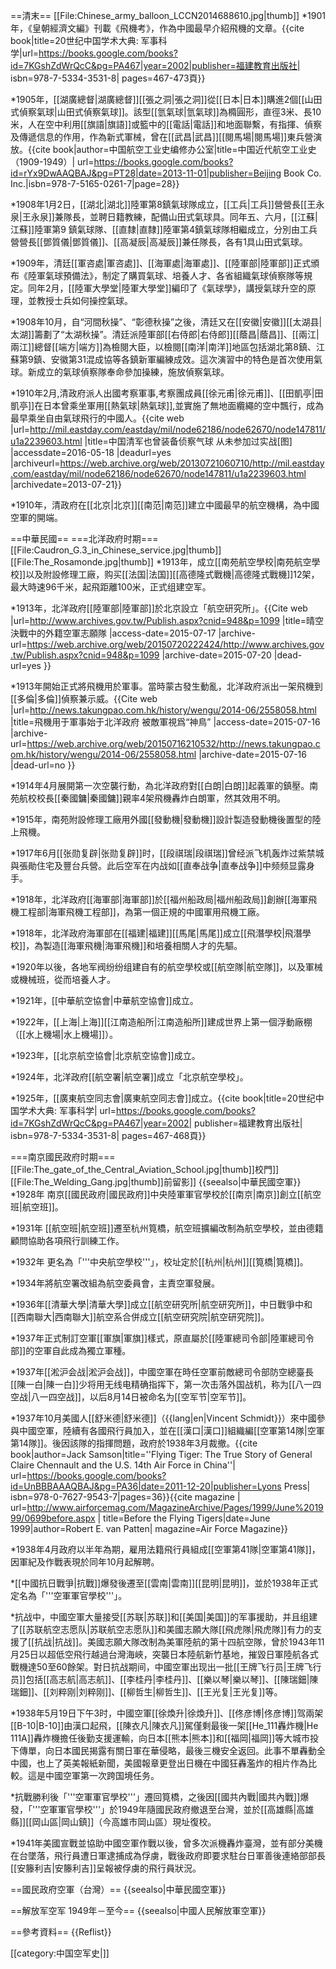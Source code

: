 ==清末==
[[File:Chinese_army_balloon_LCCN2014688610.jpg|thumb]]
*1901年，《皇朝經濟文編》刊載《飛機考》，作為中國最早介紹飛機的文章。<ref name="one">{{cite book|title=20世纪中国学术大典: 军事科学|url=https://books.google.com/books?id=7KGshZdWrQcC&pg=PA467|year=2002|publisher=福建教育出版社| isbn=978-7-5334-3531-8| pages=467-473頁}}</ref>

*1905年，[[湖廣總督|湖廣總督]][[張之洞|張之洞]]從[[日本|日本]]購進2個[[山田式偵察氣球|山田式偵察氣球]]。該型[[氫氣球|氫氣球]]為橢圓形，直徑3米、長10米，人在空中利用[[旗語|旗語]]或籃中的[[電話|電話]]和地面聯繫，有指揮、偵察及傳遞信息的作用，作為新式軍械，曾在[[武昌|武昌]][[閱馬場|閱馬場]]東兵營演放。<ref name="中国航空工业史编修办公室2013">{{cite book|author=中国航空工业史编修办公室|title=中国近代航空工业史（1909-1949）| url=https://books.google.com/books?id=rYx9DwAAQBAJ&pg=PT28|date=2013-11-01|publisher=Beijing Book Co. Inc.|isbn=978-7-5165-0261-7|page=28}}</ref>

*1908年1月2日，[[湖北|湖北]]陸軍第8鎮氣球隊成立，[[工兵|工兵]]營營長[[王永泉|王永泉]]兼隊長，並聘日籍教練，配備山田式氣球具。同年五、六月，[[江蘇|江蘇]]陸軍第9 鎮氣球隊、[[直隸|直隸]]陸軍第4鎮氣球隊相繼成立，分別由工兵營營長[[鄧質儀|鄧質儀]]、[[高凝辰|高凝辰]]兼任隊長，各有1具山田式氣球。

*1909年，清廷[[軍咨處|軍咨處]]、[[海軍處|海軍處]]、[[陸軍部|陸軍部]]正式頒布《陸軍氣球預備法》，制定了購買氣球、培養人才、各省組織氣球偵察隊等規定。同年2月，[[陸軍大學堂|陸軍大學堂]]編印了《氣球學》，講授氣球升空的原理，並教授士兵如何操控氣球。

*1908年10月，自“河間秋操”、“彰德秋操”之後，清廷又在[[安徽|安徽]][[太湖县|太湖]]籌劃了“太湖秋操”。清廷派陸軍部[[右侍郎|右侍郎]][[蔭昌|蔭昌]]、[[兩江|兩江]]總督[[端方|端方]]為檢閱大臣，以檢閱[[南洋|南洋]]地區包括湖北第8鎮、江蘇第9鎮、安徽第31混成協等各鎮新軍編練成效。這次演習中的特色是首次使用氣球。新成立的氣球偵察隊奉命參加操練，施放偵察氣球。

*1910年2月,清政府派人出國考察軍事,考察團成員[[徐元甫|徐元甫]]、[[田凱亭|田凱亭]]在日本曾乘坐軍用[[熱氣球|熱氣球]],並實施了無地面纜繩的空中飄行，成為最早乘坐自由氣球飛行的中國人。<ref name="two">{{cite web |url=http://mil.eastday.com/eastday/mil/node62186/node62670/node147811/u1a2239603.html |title=中国清军也曾装备侦察气球 从未参加过实战[图] |accessdate=2016-05-18 |deadurl=yes |archiveurl=https://web.archive.org/web/20130721060710/http://mil.eastday.com/eastday/mil/node62186/node62670/node147811/u1a2239603.html |archivedate=2013-07-21}}</ref>

*1910年，清政府在[[北京|北京]][[南范|南范]]建立中國最早的航空機構，為中國空軍的開端。<ref name="one"/>

==中華民國==
===北洋政府时期===
[[File:Caudron_G.3_in_Chinese_service.jpg|thumb]]
[[File:The_Rosamonde.jpg|thumb]]
*1913年，成立[[南苑航空學校|南苑航空學校]]以及附設修理工廠，购买[[法国|法国]][[高德隆式戰機|高德隆式戰機]]12架，最大時速96千米，起飛距離100米，正式组建空军。

*1913年，北洋政府[[陸軍部|陸軍部]]於北京設立「航空研究所」。<ref name="four">{{Cite web |url=http://www.archives.gov.tw/Publish.aspx?cnid=948&p=1099 |title=晴空決戰中的外籍空軍志願隊 |access-date=2015-07-17 |archive-url=https://web.archive.org/web/20150720222424/http://www.archives.gov.tw/Publish.aspx?cnid=948&p=1099 |archive-date=2015-07-20 |dead-url=yes }}</ref>

*1913年開始正式將飛機用於軍事。當時蒙古發生動亂，北洋政府派出一架飛機到[[多倫|多倫]]偵察兼示威。<ref name="three">{{Cite web |url=http://news.takungpao.com.hk/history/wengu/2014-06/2558058.html |title=飛機用于軍事始于北洋政府 被敵軍視爲“神鳥” |access-date=2015-07-16 |archive-url=https://web.archive.org/web/20150716210532/http://news.takungpao.com.hk/history/wengu/2014-06/2558058.html |archive-date=2015-07-16 |dead-url=no }}</ref>

*1914年4月展開第一次空襲行動，為北洋政府對[[白朗|白朗]]起義軍的鎮壓。南苑航校校長[[秦國鏞|秦國鏞]]親率4架飛機轟炸白朗軍，然其效用不明。<ref name="three"/>

*1915年，南苑附設修理工廠用外國[[發動機|發動機]]設計製造發動機後置型的陸上飛機。

*1917年6月[[张勋复辟|张勋复辟]]时，[[段祺瑞|段祺瑞]]曾经派飞机轰炸过紫禁城與張勛住宅及豐台兵營。此后空军在内战如[[直奉战争|直奉战争]]中频频显露身手。

*1918年，北洋政府[[海軍部|海軍部]]於[[福州船政局|福州船政局]]創辦[[海軍飛機工程部|海軍飛機工程部]]，為第一個正規的中國軍用飛機工廠。

*1918年，北洋政府海軍部在[[福建|福建]][[馬尾|馬尾]]成立[[飛潛學校|飛潛學校]]，為製造[[海軍飛機|海軍飛機]]和培養相關人才的先驅。

*1920年以後，各地军阀纷纷组建自有的航空學校或[[航空隊|航空隊]]，以及軍械或機械班，從而培養人才。

*1921年，[[中華航空協會|中華航空協會]]成立。

*1922年，[[上海|上海]][[江南造船所|江南造船所]]建成世界上第一個浮動廠棚（[[水上機場|水上機場]]）。

*1923年，[[北京航空協會|北京航空協會]]成立。

*1924年，北洋政府[[航空署|航空署]]成立「北京航空學校」。<ref name="four"/>

*1925年，[[廣東航空同志會|廣東航空同志會]]成立。<ref name="one2">{{cite book|title=20世纪中国学术大典: 军事科学| url=https://books.google.com/books?id=7KGshZdWrQcC&pg=PA467|year=2002| publisher=福建教育出版社|  isbn=978-7-5334-3531-8| pages=467-468頁}}</ref>

===南京國民政府时期===
[[File:The_gate_of_the_Central_Aviation_School.jpg|thumb]]校門]]
[[File:The_Welding_Gang.jpg|thumb]]前留影]]
{{seealso|中華民國空軍}}
*1928年 南京[[國民政府|國民政府]]中央陸軍軍官學校於[[南京|南京]]創立[[航空班|航空班]]。

*1931年 [[航空班|航空班]]遷至杭州筧橋，航空班擴編改制為航空學校，並由德籍顧問協助各項飛行訓練工作。

*1932年 更名為「'''中央航空學校'''」，校址定於[[杭州|杭州]][[筧橋|筧橋]]。

*1934年將航空署改組為航空委員會，主責空軍發展。

*1936年[[清華大學|清華大學]]成立[[航空研究所|航空研究所]]，中日戰爭中和[[西南聯大|西南聯大]]航空系合併成立[[航空研究院|航空研究院]]。

*1937年正式制訂空軍[[軍旗|軍旗]]樣式，原直屬於[[陸軍總司令部|陸軍總司令部]]的空軍自此成為獨立軍種。<ref name="four"/>

*1937年[[淞沪会战|淞沪会战]]，中國空軍在時任空軍前敵總司令部防空總臺長[[陳一白|陳一白]]少将用无线电精确指挥下，第一次击落外国战机，称为[[八一四空战|八一四空战]]，以后8月14日被命名为[[空军节|空军节]]。

*1937年10月美國人[[舒米德|舒米德]]（{{lang|en|Vincent Schmidt}}）來中國參與中國空軍，陸續有各國飛行員加入，並在[[漢口|漢口]]組織編[[空軍第14隊|空軍第14隊]]。後因該隊的指揮問題，政府於1938年3月裁撤。<ref name="Samson2011">{{cite book|author=Jack Samson|title=''Flying Tiger: The True Story of General Claire Chennault and the U.S. 14th Air Force in China''| url=https://books.google.com/books?id=UnBBBAAAQBAJ&pg=PA36|date=2011-12-20|publisher=Lyons Press| isbn=978-0-7627-9543-7|pages=36}}</ref><ref>{{cite magazine | url=http://www.airforcemag.com/MagazineArchive/Pages/1999/June%201999/0699before.aspx | title=Before the Flying Tigers|date=June 1999|author=Robert E. van Patten| magazine=Air Force Magazine}}</ref>

*1938年4月政府以半年為期，雇用法籍飛行員組成[[空軍第41隊|空軍第41隊]]，因軍紀及作戰表現於同年10月起解聘。<ref name="four"/>

*[[中國抗日戰爭|抗戰]]爆發後遷至[[雲南|雲南]][[昆明|昆明]]，並於1938年正式定名為「'''空軍軍官學校'''」。

*抗战中，中國空軍大量接受[[苏联|苏联]]和[[美国|美国]]的军事援助，并且组建了[[苏联航空志愿队|苏联航空志愿队]]和美國志願大隊[[飛虎隊|飛虎隊]]有力的支援了[[抗战|抗战]]。美國志願大隊改制為美軍陸航的第十四航空隊，曾於1943年11月25日以超低空飛行越過台灣海峽，突襲日本陸航新竹基地，摧毀日軍陸航各式戰機達50至60餘架。對日抗战期间，中國空軍出现出一批[[王牌飞行员|王牌飞行员]]包括[[高志航|高志航]]、[[李桂丹|李桂丹]]、[[樂以琴|樂以琴]]、[[陳瑞鈿|陳瑞鈿]]、[[刘粹刚|刘粹刚]]、[[柳哲生|柳哲生]]、[[王光复|王光复]]等。

*1938年5月19日下午3时，中國空軍[[徐煥升|徐煥升]]、[[佟彦博|佟彦博]]驾兩架[[B-10|B-10]]由漢口起飛，[[陳衣凡|陳衣凡]]駕僅剩最後一架[[He_111轟炸機|He 111A]]轟炸機擔任後勤支援運輸，向日本[[熊本|熊本]]和[[福岡|福岡]]等大城市投下傳單，向日本國民揭露有關日軍在華侵略，最後三機安全返回。此事不單轟動全中國，也上了英美報紙新聞，美國報章更登出日機在中國狂轟濫炸的相片作為比較。這是中國空軍第一次跨国境任务。

*抗戰勝利後「'''空軍軍官學校'''」遷回筧橋，之後因[[國共內戰|國共內戰]]爆發，「'''空軍軍官學校'''」於1949年隨國民政府撤退至台灣，並於[[高雄縣|高雄縣]][[岡山區|岡山鎮]]（今高雄市岡山區）現址復校。

*1941年美國宣戰並協助中國空軍作戰以後，曾多次派機轟炸臺灣，並有部分美機在台墜落，飛行員遭日軍逮捕成為俘虜，戰後政府即要求駐台日軍善後連絡部部長[[安籐利吉|安籐利吉]]呈報被俘虜的飛行員狀況。<ref name="four"/>

==國民政府空軍（台灣）==
{{seealso|中華民國空軍}}

==解放军空军 1949年－至今==
{{seealso|中國人民解放軍空軍}}

==參考資料==
{{Reflist}}

[[category:中国空军史|]]